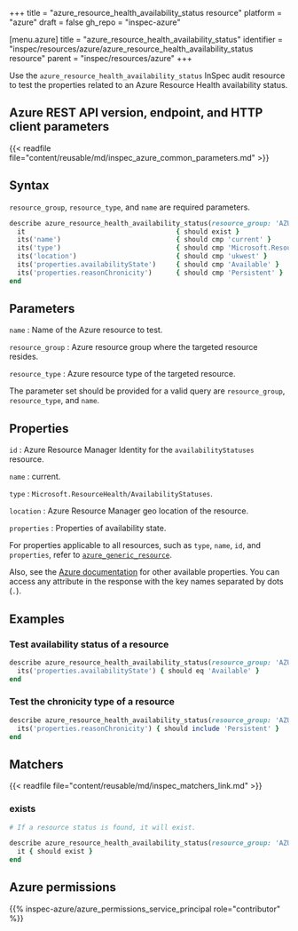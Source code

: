 +++
title = "azure_resource_health_availability_status resource"
platform = "azure"
draft = false
gh_repo = "inspec-azure"

[menu.azure]
title = "azure_resource_health_availability_status"
identifier = "inspec/resources/azure/azure_resource_health_availability_status resource"
parent = "inspec/resources/azure"
+++

Use the `azure_resource_health_availability_status` InSpec audit resource to test the properties related to an Azure Resource Health availability status.

## Azure REST API version, endpoint, and HTTP client parameters

{{< readfile file="content/reusable/md/inspec_azure_common_parameters.md" >}}

## Syntax

`resource_group`, `resource_type`, and `name` are required parameters.

```ruby
describe azure_resource_health_availability_status(resource_group: 'AZURE_RESOURCE_GROUP', resource_type: 'AZURE_RESOURCE_TYPE', name: 'RESOURCE_NAME') do
  it                                      { should exist }
  its('name')                             { should cmp 'current' }
  its('type')                             { should cmp 'Microsoft.ResourceHealth/AvailabilityStatuses' }
  its('location')                         { should cmp 'ukwest' }
  its('properties.availabilityState')     { should cmp 'Available' }
  its('properties.reasonChronicity')      { should cmp 'Persistent' }
end
```

## Parameters

`name`
: Name of the Azure resource to test.

`resource_group`
: Azure resource group where the targeted resource resides.

`resource_type`
: Azure resource type of the targeted resource.

The parameter set should be provided for a valid query are `resource_group`, `resource_type`, and `name`.

## Properties

`id`
: Azure Resource Manager Identity for the `availabilityStatuses` resource.

`name`
: current.

`type`
: `Microsoft.ResourceHealth/AvailabilityStatuses`.

`location`
: Azure Resource Manager geo location of the resource.

`properties`
: Properties of availability state.

For properties applicable to all resources, such as `type`, `name`, `id`, and `properties`, refer to [`azure_generic_resource`](azure_generic_resource#properties).

Also, see the [Azure documentation](https://docs.microsoft.com/en-us/rest/api/resourcehealth/availability-statuses/get-by-resource) for other available properties. You can access any attribute in the response with the key names separated by dots (`.`).

## Examples

### Test availability status of a resource

```ruby
describe azure_resource_health_availability_status(resource_group: 'AZURE_RESOURCE_GROUP', resource_type: 'AZURE_RESOURCE_TYPE', name: 'RESOURCE_NAME') do
  its('properties.availabilityState') { should eq 'Available' }
end
```

### Test the chronicity type of a resource

```ruby
describe azure_resource_health_availability_status(resource_group: 'AZURE_RESOURCE_GROUP', resource_type: 'AZURE_RESOURCE_TYPE', name: 'RESOURCE_NAME') do
  its('properties.reasonChronicity') { should include 'Persistent' }
end
```

## Matchers

{{< readfile file="content/reusable/md/inspec_matchers_link.md" >}}

### exists

```ruby
# If a resource status is found, it will exist.

describe azure_resource_health_availability_status(resource_group: 'AZURE_RESOURCE_GROUP', resource_type: 'AZURE_RESOURCE_TYPE', name: 'RESOURCE_NAME') do
  it { should exist }
end
```

## Azure permissions

{{% inspec-azure/azure_permissions_service_principal role="contributor" %}}
